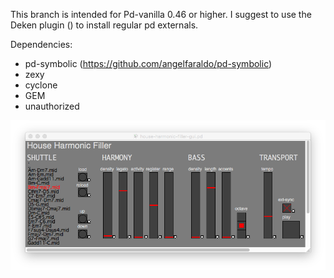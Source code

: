 This branch is intended for Pd-vanilla 0.46 or higher. I suggest to use the Deken plugin () to install regular pd externals.

Dependencies:
- pd-symbolic (https://github.com/angelfaraldo/pd-symbolic)
- zexy
- cyclone
- GEM
- unauthorized

!["The graphic interface"](/gui.png?raw=true)
